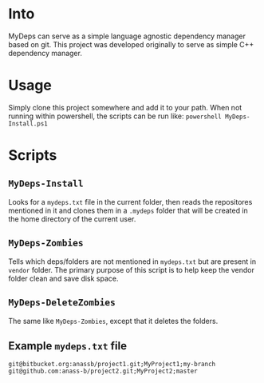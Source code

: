 # Into
MyDeps can serve as a simple language agnostic dependency manager based on git.
This project was developed originally to serve as simple C++ dependency manager.

# Usage
Simply clone this project somewhere and add it to your path.
When not running within powershell, the scripts can be run like: `powershell MyDeps-Install.ps1`

# Scripts
## `MyDeps-Install`

Looks for a `mydeps.txt` file in the current folder, then 
reads the repositores mentioned in it and clones them in a `.mydeps` folder
that will be created in the home directory of the current user.

## `MyDeps-Zombies`
Tells which deps/folders are not mentioned in `mydeps.txt` but are present in `vendor` folder.
The primary purpose of this script is to help keep the vendor folder clean and save disk space.

## `MyDeps-DeleteZombies`
The same like `MyDeps-Zombies`, except that it deletes the folders.

## Example `mydeps.txt` file
```
git@bitbucket.org:anassb/project1.git;MyProject1;my-branch
git@github.com:anass-b/project2.git;MyProject2;master
```
